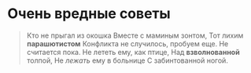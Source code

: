 # Очень вредные советы
>Кто не прыгал из окошка
>Вместе с маминым зонтом,
>Тот лихим **парашютистом**
Конфликта не случилось, пробуем еще.
>Не считается пока.
>Не лететь ему, как птице,
>Над __взволнованной__ толпой,
>Не *лежать* ему в больнице
>С забинтованной ногой.